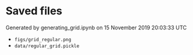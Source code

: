 # Saved files 


Generated by generating_grid.ipynb on 15 November 2019 20:03:33 UTC

*  `figs/grid_regular.png` 
*  `data/regular_grid.pickle` 
